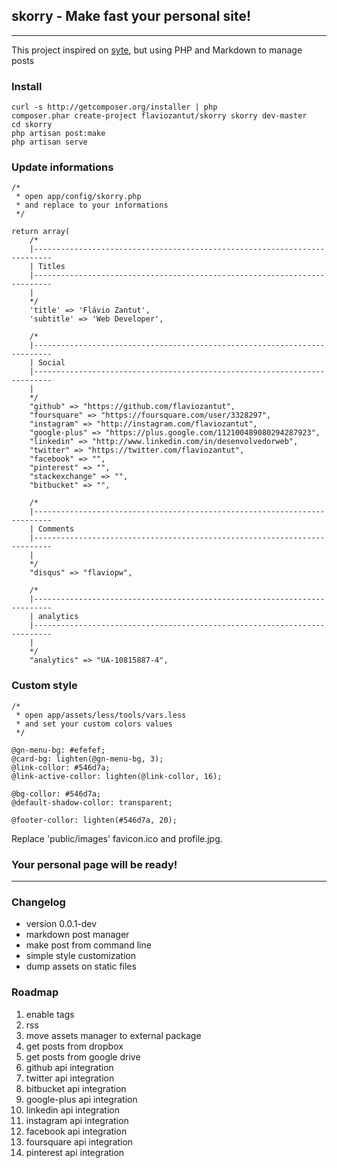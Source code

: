 ## skorry - Make fast your personal site!

---

This project inspired on [syte](https://github.com/rigoneri/syte), but using PHP and Markdown to manage posts



### Install

    curl -s http://getcomposer.org/installer | php
    composer.phar create-project flaviozantut/skorry skorry dev-master
    cd skorry
    php artisan post:make
    php artisan serve



### Update informations

    /*
     * open app/config/skorry.php
     * and replace to your informations
     */

    return array(
        /*
        |--------------------------------------------------------------------------
        | Titles
        |--------------------------------------------------------------------------
        |
        */
        'title' => 'Flávio Zantut',
        'subtitle' => 'Web Developer',

        /*
        |--------------------------------------------------------------------------
        | Social
        |--------------------------------------------------------------------------
        |
        */
        "github" => "https://github.com/flaviozantut",
        "foursquare" => "https://foursquare.com/user/3328297",
        "instagram" => "http://instagram.com/flaviozantut",
        "google-plus" => "https://plus.google.com/112100489080294287923",
        "linkedin" => "http://www.linkedin.com/in/desenvolvedorweb",
        "twitter" => "https://twitter.com/flaviozantut",
        "facebook" => "",
        "pinterest" => "",
        "stackexchange" => "",
        "bitbucket" => "",

        /*
        |--------------------------------------------------------------------------
        | Comments
        |--------------------------------------------------------------------------
        |
        */
        "disqus" => "flaviopw",

        /*
        |--------------------------------------------------------------------------
        | analytics
        |--------------------------------------------------------------------------
        |
        */
        "analytics" => "UA-10815887-4",



### Custom style

    /*
     * open app/assets/less/tools/vars.less
     * and set your custom colors values
     */

    @gn-menu-bg: #efefef;
    @card-bg: lighten(@gn-menu-bg, 3);
    @link-collor: #546d7a;
    @link-active-collor: lighten(@link-collor, 16);

    @bg-collor: #546d7a;
    @default-shadow-collor: transparent;

    @footer-collor: lighten(#546d7a, 20);

Replace 'public/images' favicon.ico and profile.jpg.

### Your personal page will be ready!

-----


### Changelog

* version 0.0.1-dev
 * markdown post manager
 * make post from command line
 * simple style customization
 * dump assets on static files




### Roadmap

1. enable tags
1. rss
1. move assets manager to external package
1. get posts from dropbox
1. get posts from google drive
1. github api integration
1. twitter api integration
1. bitbucket api integration
1. google-plus api integration
1. linkedin api integration
1. instagram api integration
1. facebook api integration
1. foursquare api integration
1. pinterest api integration








